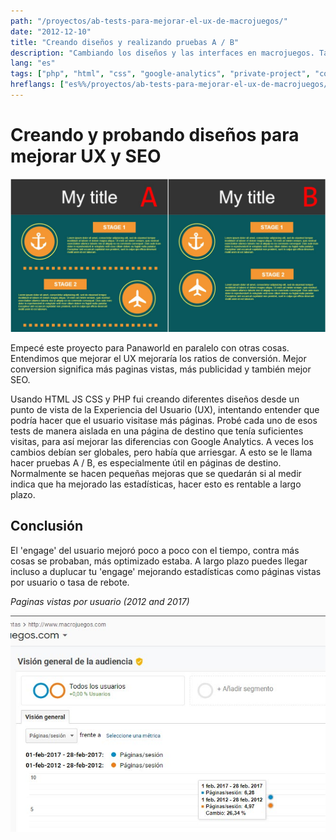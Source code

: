 ```yaml
---
path: "/proyectos/ab-tests-para-mejorar-el-ux-de-macrojuegos/"
date: "2012-12-10"
title: "Creando diseños y realizando pruebas A / B"
description: "Cambiando los diseños y las interfaces en macrojuegos. También midiendo con analytics."
lang: "es"
tags: ["php", "html", "css", "google-analytics", "private-project", "company:panaworld"]
hreflangs: ["es%%/proyectos/ab-tests-para-mejorar-el-ux-de-macrojuegos/", "en%%/en/projects/ab-layout-testing-for-macrojuegos-ux/"]
---
```

# Creando y probando diseños para mejorar UX y SEO

![Pruebas A B](layout-testing.jpg)

Empecé este proyecto para Panaworld en paralelo con otras cosas. Entendimos que mejorar el UX mejoraría los ratios de conversión. Mejor conversion significa más paginas vistas, más publicidad y también mejor SEO.

Usando HTML JS CSS y PHP fui creando diferentes diseños desde un punto de vista de la Experiencia del Usuario (UX), intentando entender que podría hacer que el usuario visitase más páginas. Probé cada uno de esos tests de manera aislada en una página de destino que tenía suficientes visitas, para así mejorar las diferencias con Google Analytics. A veces los cambios debían ser globales, pero había que arriesgar. A esto se le llama hacer pruebas A / B, es especialmente útil en páginas de destino. Normalmente se hacen pequeñas mejoras que se quedarán si al medir indica que ha mejorado las estadísticas, hacer esto es rentable a largo plazo.

## Conclusión

El 'engage' del usuario mejoró poco a poco con el tiempo, contra más cosas se probaban, más optimizado estaba. A largo plazo puedes llegar incluso a duplucar tu 'engage' mejorando estadísticas como páginas vistas por usuario o tasa de rebote.

*Paginas vistas por usuario (2012 and 2017)*

![Estadísticas mejoradas](stats-improved.jpg)
